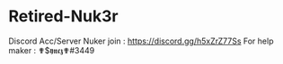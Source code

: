# Retired-Nuk3r
Discord Acc/Server Nuker
join : https://discord.gg/h5xZrZ77Ss For help
maker : ✟$𝖞𝖓𝖈𝖟✟#3449
